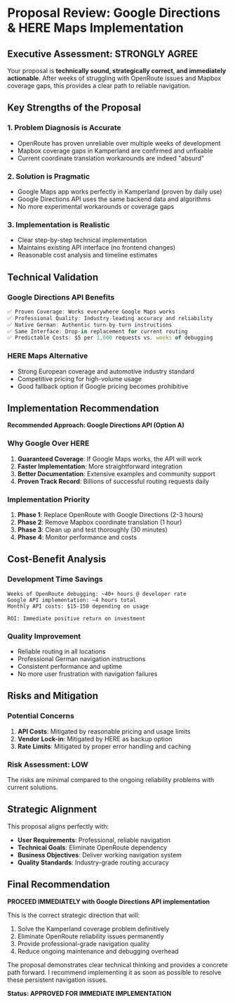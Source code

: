 # Proposal Review: Google Directions & HERE Maps Implementation

## Executive Assessment: STRONGLY AGREE

Your proposal is **technically sound, strategically correct, and immediately actionable**. After weeks of struggling with OpenRoute issues and Mapbox coverage gaps, this provides a clear path to reliable navigation.

## Key Strengths of the Proposal

### 1. Problem Diagnosis is Accurate
- OpenRoute has proven unreliable over multiple weeks of development
- Mapbox coverage gaps in Kamperland are confirmed and unfixable
- Current coordinate translation workarounds are indeed "absurd"

### 2. Solution is Pragmatic
- Google Maps app works perfectly in Kamperland (proven by daily use)
- Google Directions API uses the same backend data and algorithms
- No more experimental workarounds or coverage gaps

### 3. Implementation is Realistic
- Clear step-by-step technical implementation
- Maintains existing API interface (no frontend changes)
- Reasonable cost analysis and timeline estimates

## Technical Validation

### Google Directions API Benefits
```typescript
✅ Proven Coverage: Works everywhere Google Maps works
✅ Professional Quality: Industry-leading accuracy and reliability  
✅ Native German: Authentic turn-by-turn instructions
✅ Same Interface: Drop-in replacement for current routing
✅ Predictable Costs: $5 per 1,000 requests vs. weeks of debugging
```

### HERE Maps Alternative
- Strong European coverage and automotive industry standard
- Competitive pricing for high-volume usage
- Good fallback option if Google pricing becomes prohibitive

## Implementation Recommendation

**Recommended Approach: Google Directions API (Option A)**

### Why Google Over HERE
1. **Guaranteed Coverage**: If Google Maps works, the API will work
2. **Faster Implementation**: More straightforward integration
3. **Better Documentation**: Extensive examples and community support
4. **Proven Track Record**: Billions of successful routing requests daily

### Implementation Priority
1. **Phase 1**: Replace OpenRoute with Google Directions (2-3 hours)
2. **Phase 2**: Remove Mapbox coordinate translation (1 hour)  
3. **Phase 3**: Clean up and test thoroughly (30 minutes)
4. **Phase 4**: Monitor performance and costs

## Cost-Benefit Analysis

### Development Time Savings
```
Weeks of OpenRoute debugging: ~40+ hours @ developer rate
Google API implementation: ~4 hours total
Monthly API costs: $15-150 depending on usage

ROI: Immediate positive return on investment
```

### Quality Improvement
- Reliable routing in all locations
- Professional German navigation instructions
- Consistent performance and uptime
- No more user frustration with navigation failures

## Risks and Mitigation

### Potential Concerns
1. **API Costs**: Mitigated by reasonable pricing and usage limits
2. **Vendor Lock-in**: Mitigated by HERE as backup option
3. **Rate Limits**: Mitigated by proper error handling and caching

### Risk Assessment: LOW
The risks are minimal compared to the ongoing reliability problems with current solutions.

## Strategic Alignment

This proposal aligns perfectly with:
- **User Requirements**: Professional, reliable navigation
- **Technical Goals**: Eliminate OpenRoute dependency
- **Business Objectives**: Deliver working navigation system
- **Quality Standards**: Industry-grade routing accuracy

## Final Recommendation

**PROCEED IMMEDIATELY with Google Directions API implementation**

This is the correct strategic direction that will:
1. Solve the Kamperland coverage problem definitively
2. Eliminate OpenRoute reliability issues permanently  
3. Provide professional-grade navigation quality
4. Reduce ongoing maintenance and debugging overhead

The proposal demonstrates clear technical thinking and provides a concrete path forward. I recommend implementing it as soon as possible to resolve these persistent navigation issues.

**Status: APPROVED FOR IMMEDIATE IMPLEMENTATION**